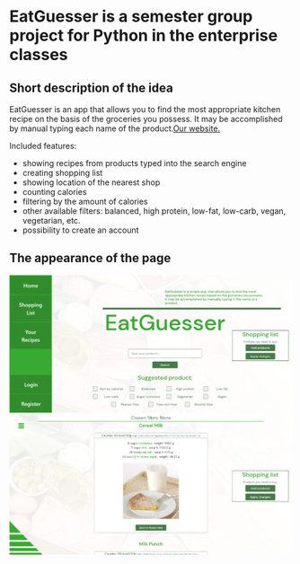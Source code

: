 # EatGuesser is a semester group project for Python in the enterprise classes 
## Short description of the idea
EatGuesser is an app that allows you to find the most appropriate kitchen recipe on the basis of the groceries you possess. It may be accomplished by manual typing each name of the product.[Our website.](https://eat-guesser.herokuapp.com/)

Included features:
- showing recipes from products typed into the search engine
- creating shopping list
- showing location of the nearest shop 
- counting calories
- filtering by the amount of calories
- other available filters: balanced, high protein, low-fat, low-carb, vegan, vegetarian, etc.
- possibility to create an account

## The appearance of the page
![main page](main.png)
![after search](search.png)
